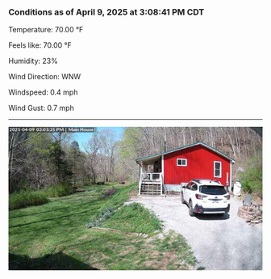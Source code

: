 ### Conditions as of April 9, 2025 at 3:08:41 PM CDT 

Temperature: 70.00 &deg;F

Feels like: 70.00 &deg;F

Humidity: 23%

Wind Direction: WNW

Windspeed: 0.4 mph

Wind Gust: 0.7 mph

---

<img src="./images/latest.jpeg"/>


